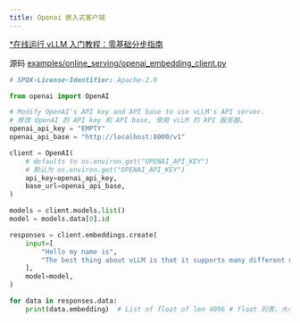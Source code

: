 ```yaml
---
title: Openai 嵌入式客户端
---
```


[*在线运行 vLLM 入门教程：零基础分步指南](https://openbayes.com/console/public/tutorials/rXxb5fZFr29?utm_source=vLLM-CNdoc&utm_medium=vLLM-CNdoc-V1&utm_campaign=vLLM-CNdoc-V1-25ap)

源码 [examples/online_serving/openai_embedding_client.py](https://github.com/vllm-project/vllm/blob/main/examples/online_serving/openai_embedding_client.py)

```python
# SPDX-License-Identifier: Apache-2.0

from openai import OpenAI

# Modify OpenAI's API key and API base to use vLLM's API server.
# 修改 OpenAI 的 API key 和 API base, 使用 vLLM 的 API 服务器。
openai_api_key = "EMPTY"
openai_api_base = "http://localhost:8000/v1"

client = OpenAI(
    # defaults to os.environ.get("OPENAI_API_KEY")
    # 默认为 os.environ.get("OPENAI_API_KEY")
    api_key=openai_api_key,
    base_url=openai_api_base,
)

models = client.models.list()
model = models.data[0].id

responses = client.embeddings.create(
    input=[
        "Hello my name is",
        "The best thing about vLLM is that it supports many different models"
    ],
    model=model,
)

for data in responses.data:
    print(data.embedding)  # List of float of len 4096 # float 列表，大小 4096

```
